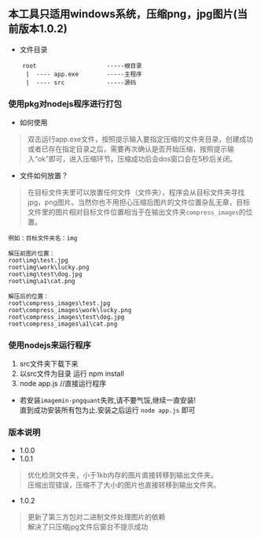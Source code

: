 ## 本工具只适用windows系统，压缩png，jpg图片(当前版本1.0.2)

* 文件目录
```
    root                    -----根目录
     |  ---- app.exe        -----主程序
     |  ---- src            -----源码
```
### 使用pkg对nodejs程序进行打包

* 如何使用

>双击运行app.exe文件，按照提示输入要指定压缩的文件夹目录，创建成功或者已存在指定目录之后，需要再次确认是否开始压缩，按照提示输入“ok”即可，进入压缩环节。压缩成功后会dos窗口会在5秒后关闭。

* 文件如何放置？

>在目标文件夹里可以放置任何文件（文件夹），程序会从目标文件夹寻找jpg，png图片。当然你也不用担心压缩后图片的文件位置杂乱无章，目标文件里的图片相对目标文件位置相当于在输出文件夹`compress_images`的位置。
```
例如：目标文件夹名：img

解压前图片位置： 
root\img\test.jpg
root\img\work\lucky.png
root\img\test\dog.jpg
root\img\a1\cat.png

解压后的位置：
root\compress_images\test.jpg
root\compress_images\work\lucky.png
root\compress_images\test\dog.jpg
root\compress_images\a1\cat.png
```

### 使用nodejs来运行程序
1. src文件夹下载下来
2. 以src文件为目录 运行 npm install 
3. node app.js //直接运行程序
* 若安装```imagemin-pngquant```失败,请不要气馁,继续一直安装!  
直到成功安装所有包为止.安装之后运行 ```node app.js``` 即可
### 版本说明
* 1.0.0 
* 1.0.1
> 优化检测文件夹，小于1kb内存的图片直接转移到输出文件夹。  
压缩出现错误，压缩不了大小的图片也直接转移到输出文件夹。
* 1.0.2
> 更新了第三方包对二进制文件处理图片的依赖   
解决了只压缩jpg文件后窗台不提示成功  
